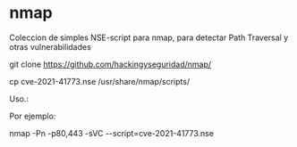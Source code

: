 # nmap

Coleccion de simples NSE-script para nmap, para detectar Path Traversal y otras vulnerabilidades 

git clone https://github.com/hackingyseguridad/nmap/

cp cve-2021-41773.nse /usr/share/nmap/scripts/

Uso.:

Por ejemplo:

nmap <IP> -Pn -p80,443 -sVC --script=cve-2021-41773.nse
